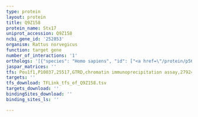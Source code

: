 ```yaml
---
type: protein
layout: protein
title: Q9Z158
protein_name: Stx17
uniprot_accession: Q9Z158
ncbi_gene_id: '252853'
organism: Rattus norvegicus
function: target gene
number_of_interactions: '1'
orthologs: '[{"species": "Homo sapiens", "id": ["<a href=\"/protein/p56962\">P56962</a>"]}, {"species": "Danio rerio", "id": ["F1QFP8"]}, {"species": "Mus musculus", "id": ["<a href=\"/protein/q9d0i4\">Q9D0I4</a>"]}, {"species": "Drosophila melanogaster", "id": ["Q9VZC9"]}]'
jaspar_matrices: ''
tfs: Pou1f1,P10037,25517,GTRD,chromatin immunoprecipitation assay,27924024%5Buid%5D,No
targets: ''
tfs_download: TFLink_tfs_of_Q9Z158.tsv
targets_download: ''
bindingSites_download: ''
binding_sites_ls: ''

---
```


